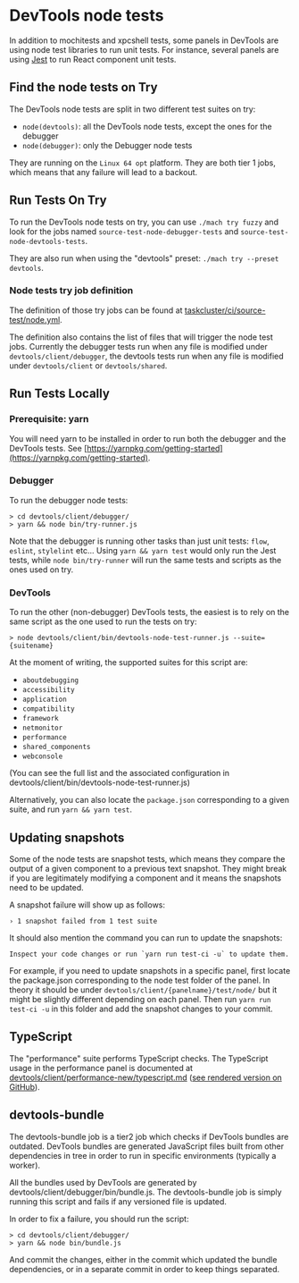 # DevTools node tests

In addition to mochitests and xpcshell tests, some panels in DevTools are using node test libraries to run unit tests. For instance, several panels are using [Jest](https://jestjs.io/) to run React component unit tests.

## Find the node tests on Try

The DevTools node tests are split in two different test suites on try:
- `node(devtools)`: all the DevTools node tests, except the ones for the debugger
- `node(debugger)`: only the Debugger node tests

They are running on the `Linux 64 opt` platform. They are both tier 1 jobs, which means that any failure will lead to a backout.

## Run Tests On Try

To run the DevTools node tests on try, you can use `./mach try fuzzy` and look for the jobs named `source-test-node-debugger-tests` and `source-test-node-devtools-tests`.

They are also run when using the "devtools" preset: `./mach try --preset devtools`.

### Node tests try job definition

The definition of those try jobs can be found at [taskcluster/ci/source-test/node.yml](https://searchfox.org/mozilla-central/source/taskcluster/ci/source-test/node.yml).

The definition also contains the list of files that will trigger the node test jobs. Currently the debugger tests run when any file is modified under `devtools/client/debugger`, the devtools tests run when any file is modified under `devtools/client` or `devtools/shared`.

## Run Tests Locally

### Prerequisite: yarn

You will need yarn to be installed in order to run both the debugger and the DevTools tests. See [https://yarnpkg.com/getting-started](https://yarnpkg.com/getting-started).

### Debugger

To run the debugger node tests:
```
> cd devtools/client/debugger/
> yarn && node bin/try-runner.js
```

Note that the debugger is running other tasks than just unit tests: `flow`, `eslint`, `stylelint` etc...
Using `yarn && yarn test` would only run the Jest tests, while `node bin/try-runner` will run the same tests and scripts as the ones used on try.

### DevTools

To run the other (non-debugger) DevTools tests, the easiest is to rely on the same script as the one used to run the tests on try:
```
> node devtools/client/bin/devtools-node-test-runner.js --suite={suitename}
```

At the moment of writing, the supported suites for this script are:
- `aboutdebugging`
- `accessibility`
- `application`
- `compatibility`
- `framework`
- `netmonitor`
- `performance`
- `shared_components`
- `webconsole`

(You can see the full list and the associated configuration in devtools/client/bin/devtools-node-test-runner.js)

Alternatively, you can also locate the `package.json` corresponding to a given suite, and run `yarn && yarn test`.

## Updating snapshots

Some of the node tests are snapshot tests, which means they compare the output of a given component to a previous text snapshot. They might break if you are legitimately modifying a component and it means the snapshots need to be updated.

A snapshot failure will show up as follows:
```
› 1 snapshot failed from 1 test suite
```

It should also mention the command you can run to update the snapshots:
```
Inspect your code changes or run `yarn run test-ci -u` to update them.
```

For example, if you need to update snapshots in a specific panel, first locate the package.json corresponding to the node test folder of the panel. In theory it should be under `devtools/client/{panelname}/test/node/` but it might be slightly different depending on each panel. Then run `yarn run test-ci -u` in this folder and add the snapshot changes to your commit.

## TypeScript

The "performance" suite performs TypeScript checks. The TypeScript usage in the performance panel is documented at [devtools/client/performance-new/typescript.md](https://searchfox.org/mozilla-central/source/devtools/client/performance-new/typescript.md) ([see rendered version on GitHub](https://github.com/mozilla/gecko-dev/blob/master/devtools/client/performance-new/typescript.md)).

## devtools-bundle

The devtools-bundle job is a tier2 job which checks if DevTools bundles are outdated. DevTools bundles are generated JavaScript files built from other dependencies in tree in order to run in specific environments (typically a worker).

All the bundles used by DevTools are generated by devtools/client/debugger/bin/bundle.js. The devtools-bundle job is simply running this script and fails if any versioned file is updated.

In order to fix a failure, you should run the script:

```
> cd devtools/client/debugger/
> yarn && node bin/bundle.js
```

And commit the changes, either in the commit which updated the bundle dependencies, or in a separate commit in order to keep things separated.

